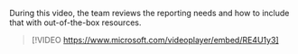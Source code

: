 During this video, the team reviews the reporting needs and how to include that with out-of-the-box resources.

> [!VIDEO https://www.microsoft.com/videoplayer/embed/RE4U1y3]